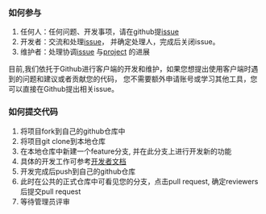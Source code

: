 ### 如何参与 

1. 任何人：任何问题、开发事项，请在github提[issue](https://github.com/blockchain-desktop/hyperledger-fabric-desktop/issues)
2. 开发者：交流和处理[issue](https://github.com/blockchain-desktop/hyperledger-fabric-desktop/issues)，
    并确定处理人，完成后关闭issue。
3. 维护者：处理协调[issue](https://github.com/blockchain-desktop/hyperledger-fabric-desktop/issues)
    与[project](https://github.com/blockchain-desktop/hyperledger-fabric-desktop/projects)
    的进展

目前,我们依托于Github进行客户端的开发和维护，如果您想提出使用客户端时遇到的问题和建议或者贡献您的代码，
您不需要额外申请账号或学习其他工具，您可以直接在Github提出相关issue。

###  如何提交代码

1. 将项目fork到自己的github仓库中
2. 将项目git clone到本地仓库
3. 在本地仓库中新建一个feature分支, 并在此分支上进行开发新的功能
4. 具体的开发工作可参考[开发者文档](coding-guidelines-Zn.md)
5. 开发完成后push到自己的github仓库
6. 此时在公共的正式仓库中可看见您的分支，点击pull request, 确定reviewers后提交pull request
7. 等待管理员评审

